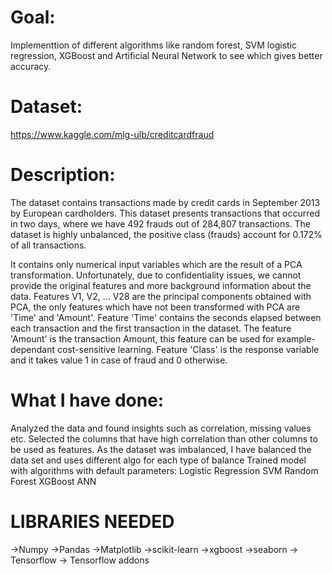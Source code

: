 # Goal:
Implementtion of different algorithms like random forest, SVM logistic regression, XGBoost and Artificial Neural Network  to see which gives better accuracy.

# Dataset:
https://www.kaggle.com/mlg-ulb/creditcardfraud

# Description: 
The dataset contains transactions made by credit cards in September 2013 by European cardholders.
This dataset presents transactions that occurred in two days, where we have 492 frauds out of 284,807 transactions. The dataset is highly unbalanced, the positive class (frauds) account for 0.172% of all transactions.

It contains only numerical input variables which are the result of a PCA transformation. Unfortunately, due to confidentiality issues, we cannot provide the original features and more background information about the data. Features V1, V2, … V28 are the principal components obtained with PCA, the only features which have not been transformed with PCA are 'Time' and 'Amount'. Feature 'Time' contains the seconds elapsed between each transaction and the first transaction in the dataset. The feature 'Amount' is the transaction Amount, this feature can be used for example-dependant cost-sensitive learning. Feature 'Class' is the response variable and it takes value 1 in case of fraud and 0 otherwise.

# What I have done:
Analyzed the data and found insights such as correlation, missing values etc.
Selected the columns that have high correlation than other columns to be used as features.
As the dataset was imbalanced, I have balanced the data set and uses different algo for each type of balance
Trained model with algorithms with default parameters:
Logistic Regression
SVM
Random Forest
XGBoost
ANN


# LIBRARIES NEEDED
->Numpy
->Pandas
->Matplotlib
->scikit-learn
->xgboost
->seaborn
-> Tensorflow
-> Tensorflow addons

